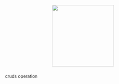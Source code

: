 <div align="center">
  <img height="200" src="https://i.imgflip.com/65efzo.gif"  />
</div>

###

<p align="left">cruds operation</p>

###

